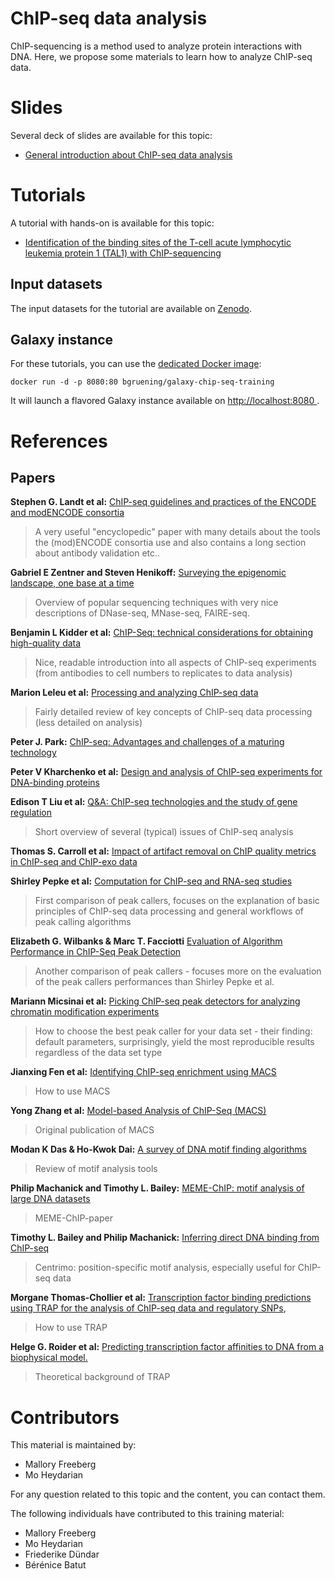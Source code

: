ChIP-seq data analysis
======================

ChIP-sequencing is a method used to analyze protein interactions with DNA.
Here, we propose some materials to learn how to analyze ChIP-seq data.

# Slides

Several deck of slides are available for this topic:

- [General introduction about ChIP-seq data analysis](http://galaxyproject.github.io/training-material/ChIP-Seq/slides)

# Tutorials

A tutorial with hands-on is available for this topic:

- [Identification of the binding sites of the T-cell acute lymphocytic leukemia protein 1 (TAL1) with ChIP-sequencing](tutorials/TAL1_binding_site_identification.md)

## Input datasets

The input datasets for the tutorial are available on [Zenodo](https://doi.org/10.5281/zenodo.197100
).

## Galaxy instance

For these tutorials, you can use the [dedicated Docker image](docker/README.md):

```
docker run -d -p 8080:80 bgruening/galaxy-chip-seq-training
```

It will launch a flavored Galaxy instance available on
[http://localhost:8080 ](http://localhost:8080).

# References

## Papers

**Stephen G. Landt et al:** [ChIP-seq guidelines and practices of the ENCODE and modENCODE consortia](http://genome.cshlp.org/content/22/9/1813.long)

> A very useful "encyclopedic" paper with many details about the tools the (mod)ENCODE consortia use and also contains a long section about antibody validation etc..

**Gabriel E Zentner and Steven Henikoff:** [Surveying the epigenomic landscape, one base at a time](http://genomebiology.biomedcentral.com/articles/10.1186/gb-2012-13-10-250)

> Overview of popular sequencing techniques with very nice descriptions of DNase-seq, MNase-seq, FAIRE-seq.

**Benjamin L Kidder et al:** [ChIP-Seq: technical considerations for obtaining high-quality data](http://www.nature.com/ni/journal/v12/n10/abs/ni.2117.html)

> Nice, readable introduction into all aspects of ChIP-seq experiments (from antibodies to cell numbers to replicates to data analysis)

**Marion Leleu et al:** [Processing and analyzing ChIP-seq data](http://bfg.oxfordjournals.org/content/9/5-6/466)

> Fairly detailed review of key concepts of ChIP-seq data processing (less detailed on analysis)

**Peter J. Park:** [ChIP-seq: Advantages and challenges of a maturing technology](http://www.nature.com/nrg/journal/v10/n10/full/nrg2641.html)

**Peter V Kharchenko et al:** [Design and analysis of ChIP-seq experiments for DNA-binding proteins](http://www.nature.com/nbt/journal/v26/n12/full/nbt.1508.html)

**Edison T Liu et al:** [Q&A: ChIP-seq technologies and the study of gene regulation](http://bmcbiol.biomedcentral.com/articles/10.1186/1741-7007-8-56)

> Short overview of several (typical) issues of ChIP-seq analysis

**Thomas S. Carroll et al:**  [Impact of artifact removal on ChIP quality metrics in ChIP-seq and ChIP-exo data](http://journal.frontiersin.org/article/10.3389/fgene.2014.00075/full)

**Shirley Pepke et al:** [Computation for ChIP-seq and RNA-seq studies](http://www.nature.com/nmeth/journal/v6/n11s/full/nmeth.1371.html)

> First comparison of peak callers, focuses on the explanation of basic principles of ChIP-seq data processing and general workflows of peak calling algorithms

**Elizabeth G. Wilbanks & Marc T. Facciotti** [Evaluation of Algorithm Performance in ChIP-Seq Peak Detection](http://journals.plos.org/plosone/article?id=10.1371/journal.pone.0011471)

> Another comparison of peak callers - focuses more on the evaluation of the peak callers performances than Shirley Pepke et al.

**Mariann Micsinai et al:** [Picking ChIP-seq peak detectors for analyzing chromatin modification experiments](http://nar.oxfordjournals.org/content/40/9/e70.full)

> How to choose the best peak caller for your data set - their finding: default parameters, surprisingly, yield the most reproducible results regardless of the data set type

**Jianxing Fen et al:** [Identifying ChIP-seq enrichment using MACS](http://www.nature.com/nprot/journal/v7/n9/abs/nprot.2012.101.html)

> How to use MACS

**Yong Zhang et al:** [Model-based Analysis of ChIP-Seq (MACS)](http://genomebiology.biomedcentral.com/articles/10.1186/gb-2008-9-9-r137)

> Original publication of MACS

**Modan K Das & Ho-Kwok Dai:** [A survey of DNA motif finding algorithms](http://bmcbioinformatics.biomedcentral.com/articles/10.1186/1471-2105-8-S7-S21)

> Review of motif analysis tools

**Philip Machanick and Timothy L. Bailey:** [MEME-ChIP: motif analysis of large DNA datasets](http://bioinformatics.oxfordjournals.org/content/27/12/1696.short)

> MEME-ChIP-paper

**Timothy L. Bailey and Philip Machanick:** [Inferring direct DNA binding from ChIP-seq](http://nar.oxfordjournals.org/content/40/17/e128)

> Centrimo: position-specific motif analysis, especially useful for ChIP-seq data

**Morgane Thomas-Chollier et al:** [Transcription factor binding predictions using TRAP for the analysis of ChIP-seq data and regulatory SNPs](http://www.nature.com/nprot/journal/v6/n12/abs/nprot.2011.409.html),

> How to use TRAP

**Helge G. Roider et al:** [Predicting transcription factor affinities to DNA from a biophysical model.](http://bioinformatics.oxfordjournals.org/content/23/2/134.short)

> Theoretical background of TRAP

# Contributors

This material is maintained by:

- Mallory Freeberg
- Mo Heydarian

For any question related to this topic and the content, you can contact them.

The following individuals have contributed to this training material:

- Mallory Freeberg
- Mo Heydarian
- Friederike Dündar
- Bérénice Batut
